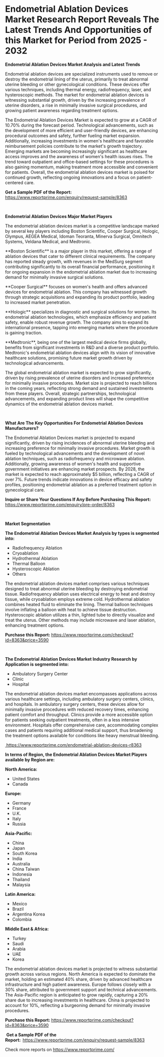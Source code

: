 <p><h1>Endometrial Ablation Devices Market Research Report Reveals The Latest Trends And Opportunities of this Market for Period from 2025 - 2032</h1></p><p><strong>Endometrial Ablation Devices Market Analysis and Latest Trends</strong></p>
<p><p>Endometrial ablation devices are specialized instruments used to remove or destroy the endometrial lining of the uterus, primarily to treat abnormal uterine bleeding or other gynecological conditions. These devices offer various techniques, including thermal energy, radiofrequency, laser, and hysteroscopic methods. The market for endometrial ablation devices is witnessing substantial growth, driven by the increasing prevalence of uterine disorders, a rise in minimally invasive surgical procedures, and growing patient awareness regarding treatment options.</p><p>The Endometrial Ablation Devices Market is expected to grow at a CAGR of 10.70% during the forecast period. Technological advancements, such as the development of more efficient and user-friendly devices, are enhancing procedural outcomes and safety, further fueling market expansion. Additionally, increasing investments in women's healthcare and favorable reimbursement policies contribute to the market's growth trajectory. Emerging markets are becoming increasingly significant as healthcare access improves and the awareness of women's health issues rises. The trend toward outpatient and office-based settings for these procedures is also gaining momentum, making treatment more accessible and convenient for patients. Overall, the endometrial ablation devices market is poised for continued growth, reflecting ongoing innovations and a focus on patient-centered care.</p></p>
<p><strong>Get a Sample PDF of the Report:&nbsp;</strong> <a href="https://www.reportprime.com/enquiry/request-sample/8363?utm_campaign=3383&utm_medium=2&utm_source=Github&utm_content=ia&utm_term=19032025&utm_id=endometrial-ablation-devices">https://www.reportprime.com/enquiry/request-sample/8363</a></p>
<p>&nbsp;</p>
<p><strong>Endometrial Ablation Devices Major Market Players</strong></p>
<p><p>The endometrial ablation devices market is a competitive landscape marked by several key players including Boston Scientific, Cooper Surgical, Hologic, Olympus, AEGEA Medical, Idoman Teoranta, Minerva Surgical, Omnitech Systems, Veldana Medical, and Medtronic.</p><p>**Boston Scientific** is a major player in this market, offering a range of ablation devices that cater to different clinical requirements. The company has reported steady growth, with revenues in the MedSurg segment contributing significantly to its overall financial performance, positioning it for ongoing expansion in the endometrial ablation market due to increasing demand for minimally invasive surgical solutions.</p><p>**Cooper Surgical** focuses on women's health and offers advanced devices for endometrial ablation. This company has witnessed growth through strategic acquisitions and expanding its product portfolio, leading to increased market penetration.</p><p>**Hologic** specializes in diagnostic and surgical solutions for women. Its endometrial ablation technologies, which emphasize efficiency and patient safety, enable robust revenue growth. The company aims to expand its international presence, tapping into emerging markets where the procedure is gaining traction.</p><p>**Medtronic**, being one of the largest medical device firms globally, benefits from significant investments in R&D and a diverse product portfolio. Medtronic's endometrial ablation devices align with its vision of innovative healthcare solutions, promising future market growth driven by technological advancements.</p><p>The global endometrial ablation market is expected to grow significantly, driven by rising prevalence of uterine disorders and increased preference for minimally invasive procedures. Market size is projected to reach billions in the coming years, reflecting strong demand and sustained investments from these players. Overall, strategic partnerships, technological advancements, and expanding product lines will shape the competitive dynamics of the endometrial ablation devices market.</p></p>
<p>&nbsp;</p>
<p><strong>What Are The Key Opportunities For Endometrial Ablation Devices Manufacturers?</strong></p>
<p><p>The Endometrial Ablation Devices market is projected to expand significantly, driven by rising incidences of abnormal uterine bleeding and increasing preference for minimally invasive procedures. Market growth is fueled by technological advancements and the development of novel ablation techniques, such as radiofrequency and microwave ablation. Additionally, growing awareness of women's health and supportive government initiatives are enhancing market prospects. By 2028, the market is expected to reach approximately $5 billion, reflecting a CAGR of over 7%. Future trends indicate innovations in device efficacy and safety profiles, positioning endometrial ablation as a preferred treatment option in gynecological care.</p></p>
<p><strong>Inquire or Share Your Questions If Any Before Purchasing This Report:</strong> <a href="https://www.reportprime.com/enquiry/pre-order/8363?utm_campaign=3383&utm_medium=2&utm_source=Github&utm_content=ia&utm_term=19032025&utm_id=endometrial-ablation-devices">https://www.reportprime.com/enquiry/pre-order/8363</a></p>
<p>&nbsp;</p>
<p><strong>Market Segmentation</strong></p>
<p><strong>The Endometrial Ablation Devices Market Analysis by types is segmented into:</strong></p>
<p><ul><li>Radiofrequency Ablation</li><li>Cryoablation</li><li>Hydrothermal Ablation</li><li>Thermal Balloon</li><li>Hysteroscopic Ablation</li><li>Others</li></ul></p>
<p><p>The endometrial ablation devices market comprises various techniques designed to treat abnormal uterine bleeding by destroying endometrial tissue. Radiofrequency ablation uses electrical energy to heat and destroy tissue, while cryoablation employs extreme cold. Hydrothermal ablation combines heated fluid to eliminate the lining. Thermal balloon techniques involve inflating a balloon with heat to achieve tissue destruction. Hysteroscopic ablation utilizes a thin, lighted tube to directly visualize and treat the uterus. Other methods may include microwave and laser ablation, enhancing treatment options.</p></p>
<p><strong>Purchase this Report:&nbsp;</strong><a href="https://www.reportprime.com/checkout?id=8363&price=3590&utm_campaign=3383&utm_medium=2&utm_source=Github&utm_content=ia&utm_term=19032025&utm_id=endometrial-ablation-devices">https://www.reportprime.com/checkout?id=8363&price=3590</a></p>
<p>&nbsp;</p>
<p><strong>The Endometrial Ablation Devices Market Industry Research by Application is segmented into:</strong></p>
<p><ul><li>Ambulatory Surgery Center</li><li>Clinic</li><li>Hospital</li></ul></p>
<p><p>The endometrial ablation devices market encompasses applications across various healthcare settings, including ambulatory surgery centers, clinics, and hospitals. In ambulatory surgery centers, these devices allow for minimally invasive procedures with reduced recovery times, enhancing patient comfort and throughput. Clinics provide a more accessible option for patients seeking outpatient treatments, often in a less intensive environment. Hospitals offer comprehensive care, accommodating complex cases and patients requiring additional medical support, thus broadening the treatment options available for conditions like heavy menstrual bleeding.</p></p>
<p><a href="https://www.reportprime.com/endometrial-ablation-devices-r8363?utm_campaign=3383&utm_medium=2&utm_source=Github&utm_content=ia&utm_term=19032025&utm_id=endometrial-ablation-devices">&nbsp;https://www.reportprime.com/endometrial-ablation-devices-r8363</a></p>
<p><strong>In terms of Region, the Endometrial Ablation Devices Market Players available by Region are:</strong></p>
<p>
    <p> <strong> North America: </strong>
        <ul>
            <li>United States</li>
            <li>Canada</li>
        </ul>
        </p> 
    <p> <strong> Europe: </strong>
        <ul>
            <li>Germany</li>
            <li>France</li>
            <li>U.K.</li>
            <li>Italy</li>
            <li>Russia</li>
        </ul>
        </p> 
    <p> <strong> Asia-Pacific: </strong>
        <ul>
            <li>China</li>
            <li>Japan</li>
            <li>South Korea</li>
            <li>India</li>
            <li>Australia</li>
            <li>China Taiwan</li>
            <li>Indonesia</li>
            <li>Thailand</li>
            <li>Malaysia</li>
        </ul>
        </p> 
    <p> <strong> Latin America: </strong>
        <ul>
            <li>Mexico</li>
            <li>Brazil</li>
            <li>Argentina Korea</li>
            <li>Colombia</li>
        </ul>
        </p> 
    <p> <strong> Middle East & Africa: </strong>
        <ul>
            <li>Turkey</li>
            <li>Saudi</li>
            <li>Arabia</li>
            <li>UAE</li>
            <li>Korea</li>
        </ul>
    </p>
    </p>
<p><p>The endometrial ablation devices market is projected to witness substantial growth across various regions. North America is expected to dominate the market, holding an estimated 40% share, driven by advanced healthcare infrastructure and high patient awareness. Europe follows closely with a 30% share, attributed to government support and technical advancements. The Asia-Pacific region is anticipated to grow rapidly, capturing a 20% share due to increasing investments in healthcare. China is projected to account for 10%, reflecting a burgeoning demand for minimally invasive procedures.</p></p>
<p><strong>Purchase this Report: </strong><a href="https://www.reportprime.com/checkout?id=8363&price=3590&utm_campaign=3383&utm_medium=2&utm_source=Github&utm_content=ia&utm_term=19032025&utm_id=endometrial-ablation-devices">https://www.reportprime.com/checkout?id=8363&price=3590</a></p>
<p>&nbsp;<strong>Get a Sample PDF of the Report:&nbsp;&nbsp;</strong><a href="https://www.reportprime.com/enquiry/request-sample/8363?utm_campaign=3383&utm_medium=2&utm_source=Github&utm_content=ia&utm_term=19032025&utm_id=endometrial-ablation-devices">https://www.reportprime.com/enquiry/request-sample/8363</a></p>
<p><strong></strong></p>
<p>Check more reports on <a href="https://www.reportprime.com/?utm_campaign=3383&utm_medium=2&utm_source=Github&utm_content=ia&utm_term=19032025&utm_id=endometrial-ablation-devices">https://www.reportprime.com/</a></p>